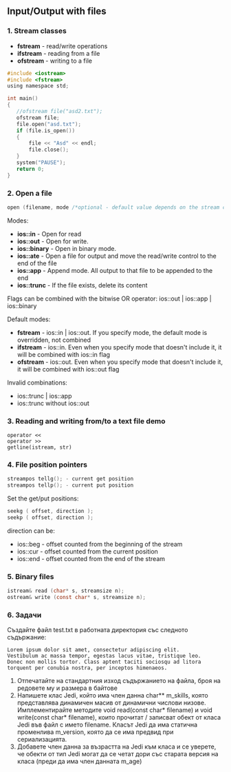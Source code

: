 ## Input/Output with files

### 1. Stream classes

 - **fstream** - read/write operations
 - **ifstream** - reading from a file
 - **ofstream** - writing to a file
 
 ```c
 #include <iostream>
#include <fstream>
using namespace std;

int main()
{
    //ofstream file("asd2.txt");
    ofstream file;
    file.open("asd.txt");
    if (file.is_open())
    {
        file << "Asd" << endl;
        file.close();
    }
    system("PAUSE");
    return 0;
}
```

### 2. Open a file
```c
open (filename, mode /*optional - default value depends on the stream class*/);
```
Modes:
- **ios::in** - Open for read
- **ios::out** - Open for write.
- **ios::binary** - Open in binary mode.
- **ios::ate** - Open a file for output and move the read/write control to the end of the file
- **ios::app** - Append mode. All output to that file to be appended to the end
- **ios::trunc** - If the file exists, delete its content

Flags can be combined with the bitwise OR operator: ios::out | ios::app | ios::binary

Default modes:
 - **fstream** - ios::in | ios::out. If you specify mode, the default mode is overridden, not combined 
 - **ifstream** - ios::in. Even when you specify mode that doesn't include it, it will be combined with ios::in flag
 - **ofstream** - ios::out. Even when you specify mode that doesn't include it, it will be combined with ios::out flag

Invalid combinations: 

 - ios::trunc | ios::app
 - ios::trunc without ios::out
 
### 3. Reading and writing from/to a text file demo
```
operator <<
operator >>
getline(istream, str)
```

### 4. File position pointers
```c
streampos tellg(); - current get position
streampos tellp(); - current put position
```

Set the get/put positions:
```c
seekg ( offset, direction );  
seekp ( offset, direction );
```

direction can be:

 - ios::beg - offset counted from the beginning of the stream
- ios::cur - offset counted from the current position
- ios::end - offset counted from the end of the stream

### 5. Binary files
```c
istream& read (char* s, streamsize n);
ostream& write (const char* s, streamsize n);
```

### 6. Задачи

Създайте файл test.txt в работната директория със следното съдържание:
```
Lorem ipsum dolor sit amet, consectetur adipiscing elit. 
Vestibulum ac massa tempor, egestas lacus vitae, tristique leo. 
Donec non mollis tortor. Class aptent taciti sociosqu ad litora torquent per conubia nostra, per inceptos himenaeos.
```

1. Отпечатайте на стандартния изход съдържанието на файла, броя на редовете му и размера в байтове
2. Напишете клас Jedi, който има член данна char** m_skills, която представлява динамичен масив от динамични числови низове. Имплементирайте методите void read(const char* filename) и void write(const char* filename), които прочитат / записват обект от класа Jedi във файл с името filename. Класът Jedi да има статична променлива m_version, която да се има предвид при сериализацията.
3. Добавете член данна за възрастта на Jedi към класа и се уверете, че обекти от тип Jedi могат да се четат дори със старата версия на класа (преди да има член данната m_age)